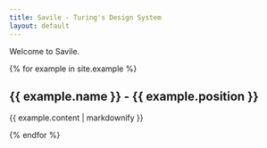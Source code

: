 ```yaml
---
title: Savile - Turing's Design System
layout: default
---
```


Welcome to Savile.

{% for example in site.example %}
  <h2>{{ example.name }} - {{ example.position }}</h2>
  <p>{{ example.content | markdownify }}</p>
{% endfor %}
